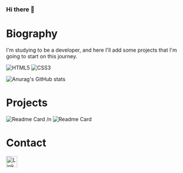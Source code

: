 ### Hi there 👋

# Biography

I'm studying to be a developer, and here I'll add some projects that I'm going to start on this journey.

![HTML5](https://img.shields.io/badge/HTML5-E34F26?style=for-the-badge&logo=html5&logoColor=white)
![CSS3](https://img.shields.io/badge/CSS3-1572B6?style=for-the-badge&logo=css3&logoColor=white)

![Anurag's GitHub stats](https://github-readme-stats.vercel.app/api?username=castanhadev&show_icons=true&theme=tokyonight)

# Projects

![Readme Card](https://github-readme-stats.vercel.app/api/pin/?username=castanhadev&repo=castanhadev.github.io)
/n
![Readme Card](https://github-readme-stats.vercel.app/api/pin/?username=castanhadev&repo=Habits)

# Contact

[<img src='https://img.shields.io/badge/LinkedIn-0077B5?style=for-the-badge&logo=linkedin&logoColor=white' alt='Linkedin' height='30'>](linkedin.com/in/castanhadev)
